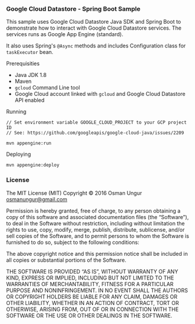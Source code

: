 ### Google Cloud Datastore - Spring Boot Sample

This sample uses Google Cloud Datastore Java SDK and Spring Boot to demonstrate how to
interact with Google Cloud Datastore services.  The services runs as Google App Engine (standard).

It also uses Spring's `@Async` methods and includes Configuration class for `taskExecutor` bean.

Prerequisities

* Java JDK 1.8
* Maven
* `gcloud` Command Line tool
* Google Cloud account linked with `gcloud` and Google Cloud Datastore API enabled

Running
    
    // Set environment variable GOOGLE_CLOUD_PROJECT to your GCP project ID
    // See: https://github.com/googleapis/google-cloud-java/issues/2209
    
    mvn appengine:run

Deploying

    mvn appengine:deploy

### License

The MIT License (MIT)
Copyright © 2016 Osman Ungur <osmanungur@gmail.com>

Permission is hereby granted, free of charge, to any person obtaining a copy
of this software and associated documentation files (the “Software”), to deal
in the Software without restriction, including without limitation the rights
to use, copy, modify, merge, publish, distribute, sublicense, and/or sell
copies of the Software, and to permit persons to whom the Software is
furnished to do so, subject to the following conditions:

The above copyright notice and this permission notice shall be included in
all copies or substantial portions of the Software.

THE SOFTWARE IS PROVIDED “AS IS”, WITHOUT WARRANTY OF ANY KIND, EXPRESS OR
IMPLIED, INCLUDING BUT NOT LIMITED TO THE WARRANTIES OF MERCHANTABILITY,
FITNESS FOR A PARTICULAR PURPOSE AND NONINFRINGEMENT. IN NO EVENT SHALL THE
AUTHORS OR COPYRIGHT HOLDERS BE LIABLE FOR ANY CLAIM, DAMAGES OR OTHER
LIABILITY, WHETHER IN AN ACTION OF CONTRACT, TORT OR OTHERWISE, ARISING FROM,
OUT OF OR IN CONNECTION WITH THE SOFTWARE OR THE USE OR OTHER DEALINGS IN
THE SOFTWARE.